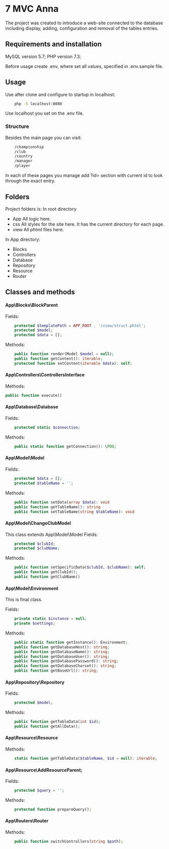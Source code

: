 # 7 MVC Anna

The project was created to introduce a web-site connected to the database including display, adding, configuration and removal of the tables entries.

## Requirements and installation

MySQL version 5.7;
PHP version 7.3;

Before usage create .env, where set all values, specified in .env.sample file.

## Usage

Use after clone and configure to startup in localhost:

```bash
    php -S localhost:8080
```

Use localhost you set on the .env file.

### Structure

Besides the main page you can visit:

```html
    /championship
    /club
    /country
    /manager
    /player
```

In each of these pages you manage add ?id= section with current id to look through the exact entry.

## Folders

Project folders is:
In root directory
* App
  All logic here.
* css
  All styles for the site here. It has the current directory for each page.
* view
  All phtml files here.

In App directory:

* Blocks
* Controllers
* Database
* Repository
* Resource
* Router

## Classes and methods

#### App\Blocks\BlockParent
Fields:
```php
    protected $templatePath = APP_ROOT . '/view/struct.phtml';
    protected $model;
    protected $data = [];
```

Methods:
```php
    public function render(Model $model = null);
    public function getContent(): iterable;
    protected function setContent(iterable $data): self;
```
#### App\Controllers\ControllersInterface
Methods:
```php
public function execute()
```
#### App\Database\Database
Fields:
```php
    protected static $connection;
```
Methods:
```php
    public static function getConnection(): \PDO;
```
#### App\Model\Model
Fields:
```php
    protected $data = [];
    protected $tableName = '';
```
Methods:
```php
    public function setData(array $data): void
    public function getTableName(): string
    public function setTableName(string $tableName): void
```
#### App\Model\ChangeClubModel
This class extends App\Model\Model
Fields:
```php
    protected $clubId;
    protected $clubName;
```
Methods:
```php
    public function setSpecificData($clubId, $clubName): self;
    public function getClubId();
    public function getClubName()
```
#### App\Model\Environment

This is final class.

Fields:
```php
    private static $instance = null;
    private $settings;
```
Methods:
```php
    public static function getInstance(): Environment;
    public function getDatabaseHost(): string;
    public function getDatabaseName(): string;
    public function getDatabaseUser(): string;
    public function getDatabasePassword(): string;
    public function getDatabaseCharset(): string;
    public function getBaseUrl(): string;
```
#### App\Repository\Repository
Fields:
```php
    protected $model;
```
Methods:
```php
    public function getTableData(int $id);
    public function getAllData();
```
#### App\Resource\Resource
Methods:
```php
    static function getTableData($tableName, $id = null): iterable;
```
#### App\Resource\AddResourceParent;
Fields:
```php
    protected $query = '';
```
Methods:
```php
    protected function prepareQuery();
```
#### App\Routers\Router
Methods:
```php
    public function switchControllers(string $path);
```
